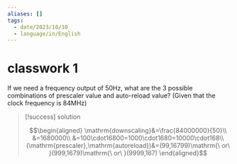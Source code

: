 ```yaml
---
aliases: []
tags:
  - date/2023/10/10
  - language/in/English
---
```


# classwork 1

If we need a frequency output of 50Hz, what are the 3 possible combinations of prescaler value and auto-reload value? (Given that the clock frequency is 84MHz)

> [!success] solution
>
> $$\begin{aligned}
> \mathrm{downscaling}&=\frac{84000000}{50}\\
> &=1680000\\
> &=100\cdot16800=1000\cdot1680=10000\cdot168\\
> (\mathrm{prescaler},\mathrm{autoreload})&=(99,16799)\mathrm{\ or\ }(999,1679)\mathrm{\ or\ }(9999,167)
> \end{aligned}$$
